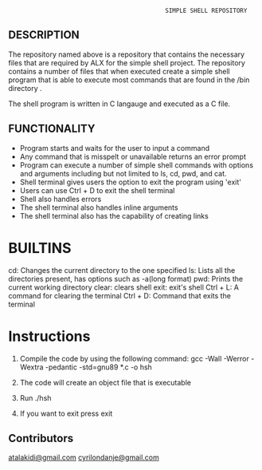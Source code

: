                                                 SIMPLE SHELL REPOSITORY                                                             

## DESCRIPTION

The repository named above is a repository that contains the necessary files that are required by ALX for the simple shell project. The repository contains a number of files that when executed create a simple shell program that is able to execute most commands that are found in the /bin directory .

The shell program is written in C langauge and executed as a C file.

## FUNCTIONALITY

- Program starts and waits for the user to input a command
- Any command that is misspelt or unavailable returns an error prompt
- Program can execute a number of simple shell commands with options and arguments including but not limited to ls, cd, pwd, and cat.
-  Shell terminal gives users the option to exit the program using 'exit'
- Users can use Ctrl + D to exit the shell terminal
- Shell also handles errors
- The shell terminal also handles inline arguments
- The shell terminal also has the capability of creating links

# BUILTINS

cd: Changes the current directory to the one specified
ls: Lists all the directories present, has options such as -a(long format)
pwd: Prints the current working directory
clear: clears shell
exit: exit's shell
Ctrl + L: A command for clearing the terminal
Ctrl + D: Command that exits the terminal



# Instructions
1. Compile the code by using the following command: 
gcc -Wall -Werror -Wextra -pedantic -std=gnu89 *.c -o hsh

2. The code will create an object file that is executable

3. Run ./hsh

4. If you want to exit press exit

## Contributors

<atalakidi@gmail.com>
<cyrilondanje@gmail.com>
